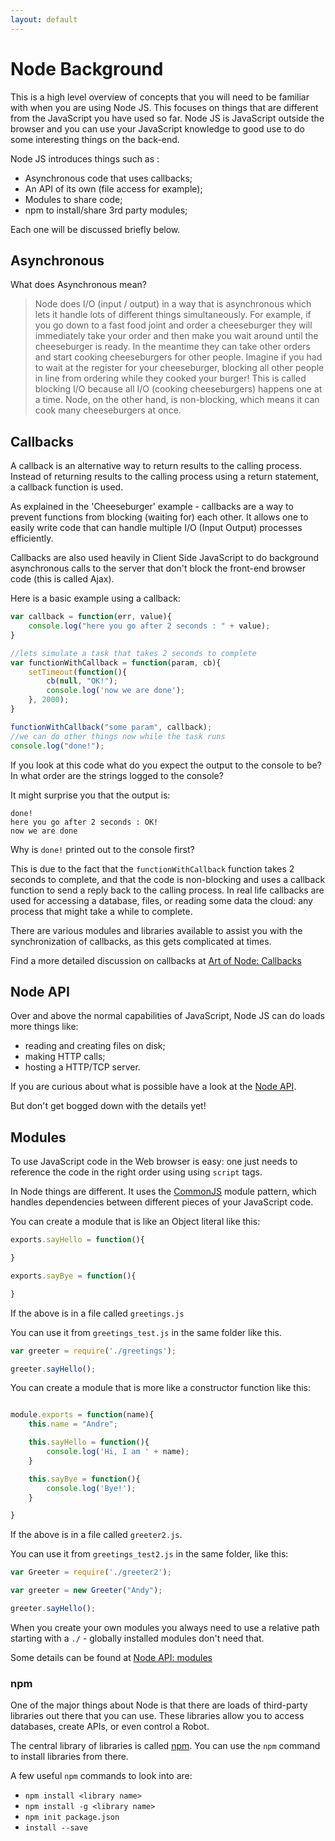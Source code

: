 ```yaml
---
layout: default
---
```


# Node Background

This is a high level overview of concepts that you will need to be familiar with when you are using Node JS. This focuses on things that are different from the JavaScript you have used so far. Node JS is JavaScript outside the browser and you can use your JavaScript knowledge to good use to do some interesting things on the back-end.

Node JS introduces things such as :

* Asynchronous code that uses callbacks;
* An API of its own (file access for example);
* Modules to share code;
* npm to install/share 3rd party modules;

Each one will be discussed briefly below.

## Asynchronous

What does Asynchronous mean?

>  Node does I/O (input / output) in a way that is asynchronous which lets it handle lots of different things simultaneously. For example, if you go down to a fast food joint and order a cheeseburger they will immediately take your order and then make you wait around until the cheeseburger is ready. In the meantime they can take other orders and start cooking cheeseburgers for other people. Imagine if you had to wait at the register for your cheeseburger, blocking all other people in line from ordering while they cooked your burger! This is called blocking I/O because all I/O (cooking cheeseburgers) happens one at a time. Node, on the other hand, is non-blocking, which means it can cook many cheeseburgers at once.

## Callbacks

 A callback is an alternative way to return results to the calling process. Instead of returning results to the calling process using a return statement, a callback function is used.

As explained in the 'Cheeseburger' example - callbacks are a way to prevent functions from blocking (waiting for) each other. It allows one to easily write code that can handle multiple I/O (Input Output) processes efficiently.

Callbacks are also used heavily in Client Side JavaScript to do background asynchronous calls to the server that don't block the front-end browser code (this is called Ajax).

Here is a basic example using a callback:

```javascript
var callback = function(err, value){
	console.log("here you go after 2 seconds : " + value);
}

//lets simulate a task that takes 2 seconds to complete
var functionWithCallback = function(param, cb){
	setTimeout(function(){
		cb(null, "OK!");
		console.log('now we are done');
	}, 2000);
}

functionWithCallback("some param", callback);
//we can do other things now while the task runs
console.log("done!");
```

If you look at this code what do you expect the output to the console to be?
In what order are the strings logged to the console?

It might surprise you that the output is:

```
done!
here you go after 2 seconds : OK!
now we are done
```

Why is `done!` printed out to the console first?

This is due to the fact that the `functionWithCallback` function takes 2 seconds to complete, and that the code is non-blocking and uses a callback function to send a reply back to the calling process. In real life callbacks are used for accessing a database, files, or reading some data the cloud: any process that might take a while to complete.

There are various modules and libraries available to assist you with the synchronization of callbacks, as this gets complicated at times.

Find a more detailed discussion on callbacks at [Art of Node: Callbacks](https://github.com/maxogden/art-of-node#callbacks)

## Node API

Over and above the normal capabilities of JavaScript, Node JS can do loads more things like:

* reading and creating files on disk;
* making HTTP calls;
* hosting a HTTP/TCP server.

If you are curious about what is possible have a look at the [Node API](http://nodejs.org/api/).

But don't get bogged down with the details yet!

## Modules

To use JavaScript code in the Web browser is easy: one just needs to reference the code in the right order using using `script` tags.

In Node things are different. It uses the [CommonJS](http://www.commonjs.org/) module pattern, which handles dependencies between different pieces of your JavaScript code.

You can create a module that is like an Object literal like this:

```javascript
exports.sayHello = function(){

}

exports.sayBye = function(){

}
```

If the above is in a file called `greetings.js`

You can use it from `greetings_test.js` in the same folder like this.

```javascript
var greeter = require('./greetings');

greeter.sayHello();
```

You can create a module that is more like a constructor function like this:

```javascript

module.exports = function(name){
	this.name = "Andre";

	this.sayHello = function(){
		console.log('Hi, I am ' + name);
	}

	this.sayBye = function(){
		console.log('Bye!');
	}

}
```

If the above is in a file called `greeter2.js`.

You can use it from `greetings_test2.js` in the same folder, like this:

```javascript
var Greeter = require('./greeter2');

var greeter = new Greeter("Andy");

greeter.sayHello();
```

When you create your own modules you always need to use a relative path starting with a `./` - globally installed modules don't need that.

Some details can be found at [Node API: modules](http://nodejs.org/api/modules.html)

### npm

One of the major things about Node is that there are loads of third-party libraries out there that you can use. These libraries allow you to access databases, create APIs, or even control a Robot.

The central library of libraries is called [npm](http://npmjs.org). You can use the `npm` command to install libraries from there.

A few useful `npm` commands to look into are:

  * `npm install <library name>`
  * `npm install -g <library name>`
  * `npm init package.json`
  * `install --save`
